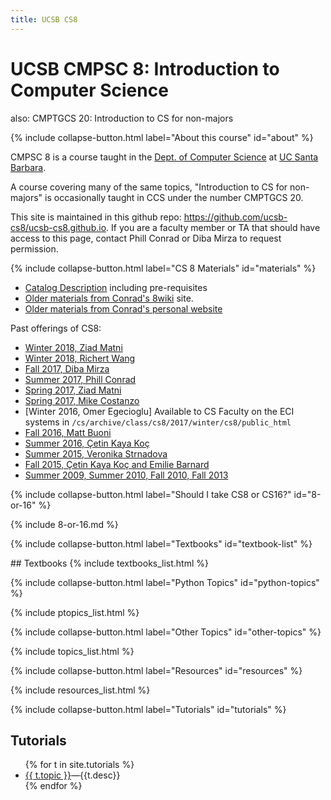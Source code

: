 ```yaml
---
title: UCSB CS8
---
```


# UCSB CMPSC 8: Introduction to Computer Science

also: CMPTGCS 20: Introduction to CS for non-majors

{% include collapse-button.html label="About this course" id="about" %}
<div class="collapse" id="about">
 <div class="card card-body" markdown="1">

CMPSC 8 is a course taught in the [Dept. of Computer Science](http://www.cs.ucsb.edu) at
[UC Santa Barbara](http://www.ucsb.edu).

A course covering many of the same topics, "Introduction to CS for non-majors" is occasionally taught in CCS under the number CMPTGCS 20.

This site is maintained in this github repo:
<https://github.com/ucsb-cs8/ucsb-cs8.github.io>.  If you are a
faculty member or TA that should have access to this page, contact
Phill Conrad or Diba Mirza to request permission.

 </div>
</div>

{% include collapse-button.html label="CS 8 Materials" id="materials" %}
<div class="collapse" id="materials">
 <div class="card card-body" markdown="1">

* [Catalog Description](https://www.cs.ucsb.edu/education/courses/cmpsc-8) including pre-requisites
* [Older materials from Conrad's 8wiki](https://foo.cs.ucsb.edu/8wiki) site.
* [Older materials from Conrad's personal website](https://www.cs.ucsb.edu/~pconrad/cs8)

Past offerings of CS8:

* [Winter 2018, Ziad Matni](https://ucsb-cs8-w18-matni.github.io)
* [Winter 2018, Richert Wang](https://ucsb-cs8-w18-wang.github.io)
* [Fall 2017, Diba Mirza](https://ucsb-cs8-f17.github.io)
* [Summer 2017, Phill Conrad](https://ucsb-cs8-m17.github.io)
* [Spring 2017, Ziad Matni](https://ucsb-cs8-s17.github.io)
* [Spring 2017, Mike Costanzo](https://www.cs.ucsb.edu/~mikec/cs8/)
* [Winter 2016, Omer Egecioglu] Available to CS Faculty on the ECI systems in  `/cs/archive/class/cs8/2017/winter/cs8/public_html`
* [Fall 2016, Matt Buoni](https://www.cs.ucsb.edu/~buoni/cs8/)
* [Summer 2016, Çetin Kaya Koç](http://koclab.cs.ucsb.edu/teaching/cs8/)
* [Summer 2015, Veronika Strnadova](https://www.cs.ucsb.edu/~veronika/cs8/)
* [Fall 2015, Çetin Kaya Koç and Emilie Barnard](http://emiliebarnard.com/teaching/cs8fall14/)
* [Summer 2009, Summer 2010, Fall 2010, Fall 2013](https://www.cs.ucsb.edu/~pconrad/cs8/)


 </div>
</div>



{% include collapse-button.html label="Should I take CS8 or CS16?" id="8-or-16" %}

<div class="collapse" id="8-or-16">
 <div class="card card-body" markdown="1">
  {% include 8-or-16.md %}
</div>
</div>


{% include collapse-button.html label="Textbooks" id="textbook-list" %}
<div class="collapse" id="textbook-list">
 <div class="card card-body" markdown="1">
## Textbooks
{% include textbooks_list.html %}
</div>
</div>

{% include collapse-button.html label="Python Topics" id="python-topics" %}
<div class="collapse" id="python-topics">
 <div class="card card-body" markdown="1">
{% include ptopics_list.html %}
 </div>
</div>

{% include collapse-button.html label="Other Topics" id="other-topics" %}
<div class="collapse" id="other-topics">
 <div class="card card-body" markdown="1">
{% include topics_list.html %}
 </div>
</div>


{% include collapse-button.html label="Resources" id="resources" %}
<div class="collapse" id="resources">
<div class="card card-body" markdown="1">
{% include resources_list.html %}
</div>
</div>



{% include collapse-button.html label="Tutorials" id="tutorials" %}
<div class="collapse" id="tutorials">
 <div class="card card-body" markdown="1">

## Tutorials

<ul>
{% for t in site.tutorials %}
  <li {% if t.indent %} class="indent" {% endif %} ><a href="{{t.url}}">{{ t.topic }}</a>&mdash;{{t.desc}}</li>
{% endfor %}
</ul>

 </div>
</div>

